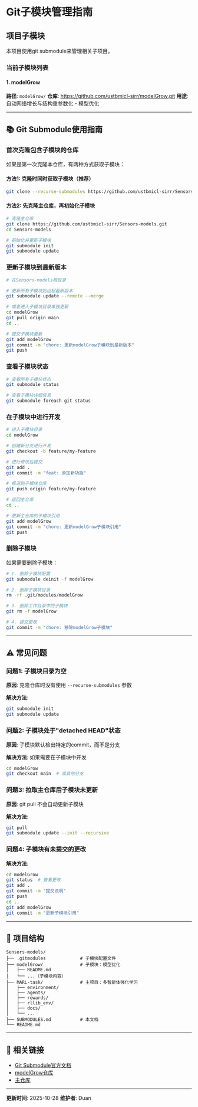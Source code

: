 # Git子模块管理指南

## 项目子模块

本项目使用git submodule来管理相关子项目。

### 当前子模块列表

#### 1. modelGrow

**路径**: `modelGrow/`
**仓库**: https://github.com/ustbmicl-sirr/modelGrow.git
**用途**: 自动网络增长与结构重参数化 - 模型优化

---

## 📚 Git Submodule使用指南

### 首次克隆包含子模块的仓库

如果是第一次克隆本仓库，有两种方式获取子模块：

#### 方法1: 克隆时同时获取子模块（推荐）
```bash
git clone --recurse-submodules https://github.com/ustbmicl-sirr/Sensors-models.git
```

#### 方法2: 先克隆主仓库，再初始化子模块
```bash
# 克隆主仓库
git clone https://github.com/ustbmicl-sirr/Sensors-models.git
cd Sensors-models

# 初始化并更新子模块
git submodule init
git submodule update
```

### 更新子模块到最新版本

```bash
# 在Sensors-models根目录

# 更新所有子模块到远程最新版本
git submodule update --remote --merge

# 或者进入子模块目录单独更新
cd modelGrow
git pull origin main
cd ..

# 提交子模块更新
git add modelGrow
git commit -m "chore: 更新modelGrow子模块到最新版本"
git push
```

### 查看子模块状态

```bash
# 查看所有子模块状态
git submodule status

# 查看子模块详细信息
git submodule foreach git status
```

### 在子模块中进行开发

```bash
# 进入子模块目录
cd modelGrow

# 创建新分支进行开发
git checkout -b feature/my-feature

# 进行修改后提交
git add .
git commit -m "feat: 添加新功能"

# 推送到子模块仓库
git push origin feature/my-feature

# 返回主仓库
cd ..

# 更新主仓库的子模块引用
git add modelGrow
git commit -m "chore: 更新modelGrow子模块引用"
git push
```

### 删除子模块

如果需要删除子模块：

```bash
# 1. 删除子模块配置
git submodule deinit -f modelGrow

# 2. 删除子模块目录
rm -rf .git/modules/modelGrow

# 3. 删除工作目录中的子模块
git rm -f modelGrow

# 4. 提交更改
git commit -m "chore: 移除modelGrow子模块"
```

---

## ⚠️ 常见问题

### 问题1: 子模块目录为空

**原因**: 克隆仓库时没有使用 `--recurse-submodules` 参数

**解决方法**:
```bash
git submodule init
git submodule update
```

### 问题2: 子模块处于"detached HEAD"状态

**原因**: 子模块默认检出特定的commit，而不是分支

**解决方法**: 如果需要在子模块中开发
```bash
cd modelGrow
git checkout main  # 或其他分支
```

### 问题3: 拉取主仓库后子模块未更新

**原因**: git pull 不会自动更新子模块

**解决方法**:
```bash
git pull
git submodule update --init --recursive
```

### 问题4: 子模块有未提交的更改

**解决方法**:
```bash
cd modelGrow
git status  # 查看更改
git add .
git commit -m "提交说明"
git push
cd ..
git add modelGrow
git commit -m "更新子模块引用"
```

---

## 🔧 项目结构

```
Sensors-models/
├── .gitmodules             # 子模块配置文件
├── modelGrow/              # 子模块：模型优化
│   ├── README.md
│   └── ...（子模块内容）
├── MARL-task/              # 主项目：多智能体强化学习
│   ├── environment/
│   ├── agents/
│   ├── rewards/
│   ├── rllib_env/
│   ├── docs/
│   └── ...
├── SUBMODULES.md           # 本文档
└── README.md
```

---

## 📖 相关链接

- [Git Submodule官方文档](https://git-scm.com/book/en/v2/Git-Tools-Submodules)
- [modelGrow仓库](https://github.com/ustbmicl-sirr/modelGrow)
- [主仓库](https://github.com/ustbmicl-sirr/Sensors-models)

---

**更新时间**: 2025-10-28
**维护者**: Duan
